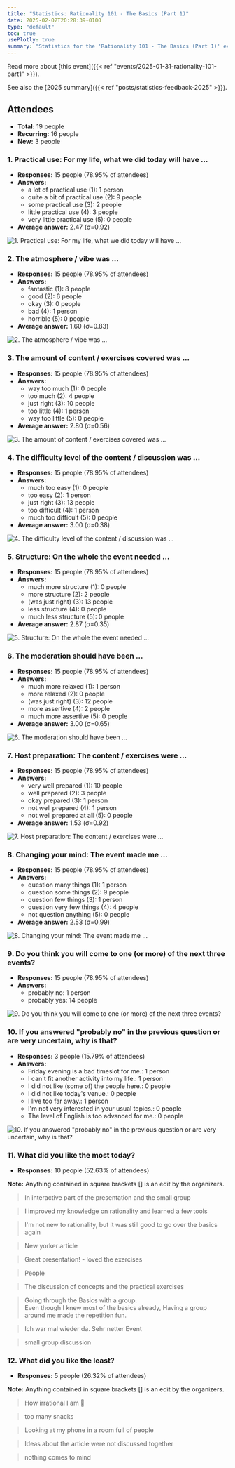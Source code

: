 ```yaml
---
title: "Statistics: Rationality 101 - The Basics (Part 1)"
date: 2025-02-02T20:28:39+0100
type: "default"
toc: true
usePlotly: true
summary: "Statistics for the 'Rationality 101 - The Basics (Part 1)' event."
---
```


Read more about [this event]({{< ref "events/2025-01-31-rationality-101-part1" >}}).

See also the [2025 summary]({{< ref "posts/statistics-feedback-2025" >}}).

## Attendees

* **Total:** 19 people
* **Recurring:** 16 people
* **New:** 3 people

### 1. Practical use: For my life, what we did today will have ...

* **Responses:** 15 people (78.95% of attendees)
* **Answers:**
  * a lot of practical use (1): 1 person
  * quite a bit of practical use (2): 9 people
  * some practical use (3): 2 people
  * little practical use (4): 3 people
  * very little practical use (5): 0 people
* **Average answer:** 2.47 (σ=0.92)

![1. Practical use: For my life, what we did today will have ...](./1-practical-use-for-my-life-what-we-did-today-will-have.png)

### 2. The atmosphere / vibe was ...

* **Responses:** 15 people (78.95% of attendees)
* **Answers:**
  * fantastic (1): 8 people
  * good (2): 6 people
  * okay (3): 0 people
  * bad (4): 1 person
  * horrible (5): 0 people
* **Average answer:** 1.60 (σ=0.83)

![2. The atmosphere / vibe was ...](./2-the-atmosphere-vibe-was.png)

### 3. The amount of content / exercises covered was ...

* **Responses:** 15 people (78.95% of attendees)
* **Answers:**
  * way too much (1): 0 people
  * too much (2): 4 people
  * just right (3): 10 people
  * too little (4): 1 person
  * way too little (5): 0 people
* **Average answer:** 2.80 (σ=0.56)

![3. The amount of content / exercises covered was ...](./3-the-amount-of-content-exercises-covered-was.png)

### 4. The difficulty level of the content / discussion was ...

* **Responses:** 15 people (78.95% of attendees)
* **Answers:**
  * much too easy (1): 0 people
  * too easy (2): 1 person
  * just right (3): 13 people
  * too difficult (4): 1 person
  * much too difficult (5): 0 people
* **Average answer:** 3.00 (σ=0.38)

![4. The difficulty level of the content / discussion was ...](./4-the-difficulty-level-of-the-content-discussion-was.png)

### 5. Structure: On the whole the event needed ...

* **Responses:** 15 people (78.95% of attendees)
* **Answers:**
  * much more structure (1): 0 people
  * more structure (2): 2 people
  * (was just right) (3): 13 people
  * less structure (4): 0 people
  * much less structure (5): 0 people
* **Average answer:** 2.87 (σ=0.35)

![5. Structure: On the whole the event needed ...](./5-structure-on-the-whole-the-event-needed.png)

### 6. The moderation should have been ...

* **Responses:** 15 people (78.95% of attendees)
* **Answers:**
  * much more relaxed (1): 1 person
  * more relaxed (2): 0 people
  * (was just right) (3): 12 people
  * more assertive (4): 2 people
  * much more assertive (5): 0 people
* **Average answer:** 3.00 (σ=0.65)

![6. The moderation should have been ...](./6-the-moderation-should-have-been.png)

### 7. Host preparation: The content / exercises were ...

* **Responses:** 15 people (78.95% of attendees)
* **Answers:**
  * very well prepared (1): 10 people
  * well prepared (2): 3 people
  * okay prepared (3): 1 person
  * not well prepared (4): 1 person
  * not well prepared at all (5): 0 people
* **Average answer:** 1.53 (σ=0.92)

![7. Host preparation: The content / exercises were ...](./7-host-preparation-the-content-exercises-were.png)

### 8. Changing your mind: The event made me ...

* **Responses:** 15 people (78.95% of attendees)
* **Answers:**
  * question many things (1): 1 person
  * question some things (2): 9 people
  * question few things (3): 1 person
  * question very few things (4): 4 people
  * not question anything (5): 0 people
* **Average answer:** 2.53 (σ=0.99)

![8. Changing your mind: The event made me ...](./8-changing-your-mind-the-event-made-me.png)

### 9. Do you think you will come to one (or more) of the next three events?

* **Responses:** 15 people (78.95% of attendees)
* **Answers:**
  * probably no: 1 person
  * probably yes: 14 people

![9. Do you think you will come to one (or more) of the next three events?](./9-do-you-think-you-will-come-to-one-or-more-of-the-next-three-events.png)

### 10. If you answered "probably no" in the previous question or are very uncertain, why is that?

* **Responses:** 3 people (15.79% of attendees)
* **Answers:**
  * Friday evening is a bad timeslot for me.: 1 person
  * I can't fit another activity into my life.: 1 person
  * I did not like (some of) the people here.: 0 people
  * I did not like today's venue.: 0 people
  * I live too far away.: 1 person
  * I'm not very interested in your usual topics.: 0 people
  * The level of English is too advanced for me.: 0 people

![10. If you answered "probably no" in the previous question or are very uncertain, why is that?](./10-if-you-answered-probably-no-in-the-previous-question-or-are-very-uncertain-why-is-that.png)

### 11. What did you like the most today?

* **Responses:** 10 people (52.63% of attendees)

**Note:** Anything contained in square brackets [] is an edit by the organizers.

> In interactive part of the presentation and the small group

> I improved my knowledge on rationality and learned a few tools

> I'm not new to rationality, but it was still good to go over the basics again 

> New yorker article

> Great presentation! - loved the exercises

> People

> The discussion of concepts and the practical exercises

> Going through the Basics with a group.  
> Even though I knew most of the basics already, Having a group around me made the repetition fun.

> Ich war mal wieder da. Sehr netter Event

> small group discussion
### 12. What did you like the least?

* **Responses:** 5 people (26.32% of attendees)

**Note:** Anything contained in square brackets [] is an edit by the organizers.

> How irrational I am 🤣

> too many snacks 

> Looking at my phone in a room full of people 

> Ideas about the article were not discussed together

> nothing comes to mind 
